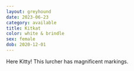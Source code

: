 ```yaml
---
layout: greyhound
date: 2023-06-23
category: available
title: Kitkat
color: white & brindle
sex: female
dob: 2020-12-01
---
```

Here Kitty! This lurcher has magnificent markings.
